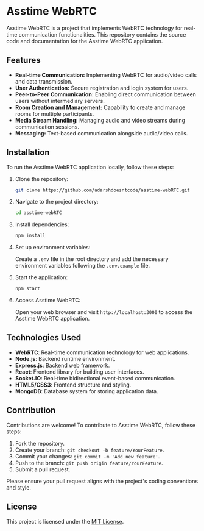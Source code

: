 # Asstime WebRTC

Asstime WebRTC is a project that implements WebRTC technology for real-time communication functionalities. This repository contains the source code and documentation for the Asstime WebRTC application.

## Features

- **Real-time Communication:** Implementing WebRTC for audio/video calls and data transmission.
- **User Authentication:** Secure registration and login system for users.
- **Peer-to-Peer Communication:** Enabling direct communication between users without intermediary servers.
- **Room Creation and Management:** Capability to create and manage rooms for multiple participants.
- **Media Stream Handling:** Managing audio and video streams during communication sessions.
- **Messaging:** Text-based communication alongside audio/video calls.

## Installation

To run the Asstime WebRTC application locally, follow these steps:

1. Clone the repository:

    ```bash
    git clone https://github.com/adarshdoesntcode/asstime-webRTC.git
    ```

2. Navigate to the project directory:

    ```bash
    cd asstime-webRTC
    ```

3. Install dependencies:

    ```bash
    npm install
    ```

4. Set up environment variables:

    Create a `.env` file in the root directory and add the necessary environment variables following the `.env.example` file.

5. Start the application:

    ```bash
    npm start
    ```

6. Access Asstime WebRTC:

    Open your web browser and visit `http://localhost:3000` to access the Asstime WebRTC application.

## Technologies Used

- **WebRTC**: Real-time communication technology for web applications.
- **Node.js**: Backend runtime environment.
- **Express.js**: Backend web framework.
- **React**: Frontend library for building user interfaces.
- **Socket.IO**: Real-time bidirectional event-based communication.
- **HTML5/CSS3**: Frontend structure and styling.
- **MongoDB**: Database system for storing application data.

## Contribution

Contributions are welcome! To contribute to Asstime WebRTC, follow these steps:

1. Fork the repository.
2. Create your branch: `git checkout -b feature/YourFeature`.
3. Commit your changes: `git commit -m 'Add new feature'`.
4. Push to the branch: `git push origin feature/YourFeature`.
5. Submit a pull request.

Please ensure your pull request aligns with the project's coding conventions and style.

## License

This project is licensed under the [MIT License](LICENSE).
